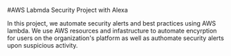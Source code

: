 #AWS Labmda Security Project with Alexa 
<p> In this project, we automate security alerts and best practices using AWS lambda. 
  We use AWS resources and infastructure to automate encyrption for users on the organization's platform as well as authomate security alerts upon suspicious activity.</p>



